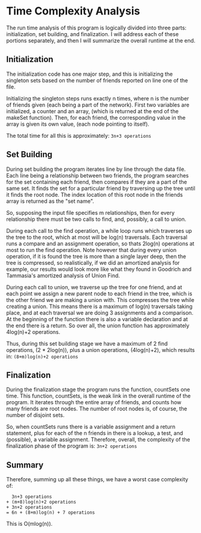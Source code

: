 # Time Complexity Analysis
The run time analysis of this program is logically divided into three parts: initialization, set building, and finalization. I will address each of these portions separately, and then I will summarize the overall runtime at the end.

## Initialization
The initialization code has one major step, and this is initializing the singleton sets based on the number of friends reported on line one of the file. 

Initializing the singleton steps runs exactly n times, where n is the number of friends given (each being a part of the network). First two variables are initialized, a counter and an array, (which is returned at the end of the makeSet function). Then, for each friend, the corresponding value in the array is given its own value, (each node pointing to itself).

The total time for all this is approximately:
```3n+3 operations```

## Set Building
During set building the program iterates line by line through the data file. Each line being a relationship between two friends, the program searches for the set containing each friend, then compares if they are a part of the same set. It finds the set for a particular friend by traversing up the tree until it finds the root node. The index location of this root node in the friends array is returned as the "set name". 

So, supposing the input file specifies m relationships, then for every relationship there must be two calls to find, and, possibly, a call to union. 

During each call to the find operation, a while loop runs which traverses up the tree to the root, which at most will be log(n) traversals. Each traversal runs a compare and an assignment operation, so thats 2log(n) operations at most to run the find operation. Note however that during every union operation, if it is found the tree is more than a single layer deep, then the tree is compressed, so realistically, if we did an amortized analysis for example, our results would look more like what they found in Goodrich and Tammasia's amortized analysis of Union Find.  

During each call to union, we traverse up the tree for one friend, and at each point we assign a new parent node to each friend in the tree, which is the other friend we are making a union with. This compresses the tree while creating a union. This means there is a maximum of log(n) traversals taking place, and at each traversal we are doing 3 assignments and a comparison. At the beginning of the function there is also a variable declaration and at the end there is a return. So over all, the union function has approximately 4log(n)+2 operations.

Thus, during this set building stage we have a maximum of 2 find operations, (2 * 2log(n)), plus a union operations, (4log(n)+2), which results in:
```(8+m)log(n)+2 operations```

## Finalization
During the finalization stage the program runs the function, countSets one time. This function, countSets, is the weak link in the overall runtime of the program. It iterates through the entire array of friends, and counts how many friends are root nodes. The number of root nodes is, of course, the number of disjoint sets. 

So, when countSets runs there is a variable assignment and a return statement, plus for each of the n friends in there is a lookup, a test, and (possible), a variable assignment. Therefore, overall, the complexity of the finalization phase of the program is:
```3n+2 operations```

## Summary
Therefore, summing up all these things, we have a worst case complexity of:
```
  3n+3 operations 
+ (m+8)log(n)+2 operations 
+ 3n+2 operations
= 6n + (8+m)log(n) + 7 operations  

```

This is O(mlog(n)).

